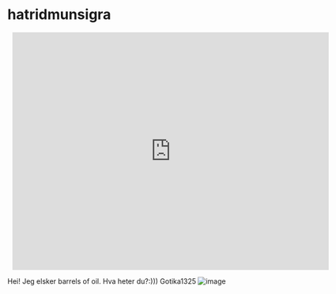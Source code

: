 # hatridmunsigra

<div style="width: 640px; height: 480px; margin: 10px; position: relative;"><iframe allowfullscreen frameborder="0" style="width:640px; height:480px" src="https://lucid.app/documents/embedded/eafd9c88-8829-4536-9aa9-59befc353a9e" id="1HJ9aSYBAukT"></iframe></div>


Hei! Jeg elsker barrels of oil. Hva heter du?:))) 
Gotika1325
![image](https://user-images.githubusercontent.com/114979532/195007490-5a0f82b0-2691-4f0a-9d6d-0ae2b6ef4a79.png)

